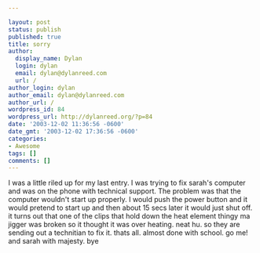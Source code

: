 ```yaml
---

layout: post
status: publish
published: true
title: sorry
author:
  display_name: Dylan
  login: dylan
  email: dylan@dylanreed.com
  url: /
author_login: dylan
author_email: dylan@dylanreed.com
author_url: /
wordpress_id: 84
wordpress_url: http://dylanreed.org/?p=84
date: '2003-12-02 11:36:56 -0600'
date_gmt: '2003-12-02 17:36:56 -0600'
categories:
- Awesome
tags: []
comments: []
---
```


I was a little riled up for my last entry. I was trying to fix sarah's computer and was on the phone with technical support. The problem was that the computer wouldn't start up properly. I would push the power button and it would pretend to start up and then about 15 secs later it would just shut off. it turns out that one of the clips that hold down the heat element thingy ma jigger was broken so it thought it was over heating. neat hu. so they are sending out a technitian to fix it. thats all. almost done with school. go me! and sarah with majesty. bye
